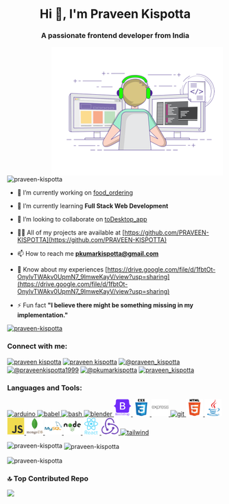 <h1 align="center">Hi 👋, I'm Praveen Kispotta</h1>
<h3 align="center">A passionate frontend developer from India</h3>
<img align="right" alt="Coding" width="400" src="https://raw.githubusercontent.com/devSouvik/devSouvik/master/gif3.gif">

<p align="left"> <img src="https://komarev.com/ghpvc/?username=praveen-kispotta&label=Profile%20views&color=0e75b6&style=flat" alt="praveen-kispotta" /> </p>

- 🔭 I’m currently working on [food_ordering](https://github.com/PRAVEEN-KISPOTTA/food_ordering)

- 🌱 I’m currently learning **Full Stack Web Development**

- 👯 I’m looking to collaborate on [toDesktop_app](https://github.com/PRAVEEN-KISPOTTA/toDesktop_app)

- 👨‍💻 All of my projects are available at [https://github.com/PRAVEEN-KISPOTTA](https://github.com/PRAVEEN-KISPOTTA)

- 📫 How to reach me **pkumarkispotta@gmail.com**

- 📄 Know about my experiences [https://drive.google.com/file/d/1fbtOt-OnylvTWAkv0UpmN7_9lmweKayV/view?usp=sharing](https://drive.google.com/file/d/1fbtOt-OnylvTWAkv0UpmN7_9lmweKayV/view?usp=sharing)

- ⚡ Fun fact **"I believe there might be something missing in my implementation."**

<p align="left"> <a href="https://github.com/ryo-ma/github-profile-trophy"><img src="https://github-profile-trophy.vercel.app/?username=praveen-kispotta" alt="praveen-kispotta" /></a> </p>

<h3 align="left">Connect with me:</h3>
<p align="left">
<a href="https://linkedin.com/in/praveen kispotta" target="blank"><img align="center" src="https://raw.githubusercontent.com/rahuldkjain/github-profile-readme-generator/master/src/images/icons/Social/linked-in-alt.svg" alt="praveen kispotta" height="30" width="40" /></a>
<a href="https://fb.com/praveen kispotta" target="blank"><img align="center" src="https://raw.githubusercontent.com/rahuldkjain/github-profile-readme-generator/master/src/images/icons/Social/facebook.svg" alt="praveen kispotta" height="30" width="40" /></a>
<a href="https://instagram.com/@praveen_kispotta" target="blank"><img align="center" src="https://raw.githubusercontent.com/rahuldkjain/github-profile-readme-generator/master/src/images/icons/Social/instagram.svg" alt="@praveen_kispotta" height="30" width="40" /></a>
<a href="https://www.youtube.com/c/@praveenkispotta1999" target="blank"><img align="center" src="https://raw.githubusercontent.com/rahuldkjain/github-profile-readme-generator/master/src/images/icons/Social/youtube.svg" alt="@praveenkispotta1999" height="30" width="40" /></a>
<a href="https://www.hackerrank.com/@pkumarkispotta" target="blank"><img align="center" src="https://raw.githubusercontent.com/rahuldkjain/github-profile-readme-generator/master/src/images/icons/Social/hackerrank.svg" alt="@pkumarkispotta" height="30" width="40" /></a>
<a href="https://www.leetcode.com/praveen_kispotta" target="blank"><img align="center" src="https://raw.githubusercontent.com/rahuldkjain/github-profile-readme-generator/master/src/images/icons/Social/leet-code.svg" alt="praveen_kispotta" height="30" width="40" /></a>
</p>

<h3 align="left">Languages and Tools:</h3>
<p align="left"> <a href="https://www.arduino.cc/" target="_blank" rel="noreferrer"> <img src="https://cdn.worldvectorlogo.com/logos/arduino-1.svg" alt="arduino" width="40" height="40"/> </a> <a href="https://babeljs.io/" target="_blank" rel="noreferrer"> <img src="https://www.vectorlogo.zone/logos/babeljs/babeljs-icon.svg" alt="babel" width="40" height="40"/> </a> <a href="https://www.gnu.org/software/bash/" target="_blank" rel="noreferrer"> <img src="https://www.vectorlogo.zone/logos/gnu_bash/gnu_bash-icon.svg" alt="bash" width="40" height="40"/> </a> <a href="https://www.blender.org/" target="_blank" rel="noreferrer"> <img src="https://download.blender.org/branding/community/blender_community_badge_white.svg" alt="blender" width="40" height="40"/> </a> <a href="https://getbootstrap.com" target="_blank" rel="noreferrer"> <img src="https://raw.githubusercontent.com/devicons/devicon/master/icons/bootstrap/bootstrap-plain-wordmark.svg" alt="bootstrap" width="40" height="40"/> </a> <a href="https://www.w3schools.com/css/" target="_blank" rel="noreferrer"> <img src="https://raw.githubusercontent.com/devicons/devicon/master/icons/css3/css3-original-wordmark.svg" alt="css3" width="40" height="40"/> </a> <a href="https://expressjs.com" target="_blank" rel="noreferrer"> <img src="https://raw.githubusercontent.com/devicons/devicon/master/icons/express/express-original-wordmark.svg" alt="express" width="40" height="40"/> </a> <a href="https://git-scm.com/" target="_blank" rel="noreferrer"> <img src="https://www.vectorlogo.zone/logos/git-scm/git-scm-icon.svg" alt="git" width="40" height="40"/> </a> <a href="https://www.w3.org/html/" target="_blank" rel="noreferrer"> <img src="https://raw.githubusercontent.com/devicons/devicon/master/icons/html5/html5-original-wordmark.svg" alt="html5" width="40" height="40"/> </a> <a href="https://www.java.com" target="_blank" rel="noreferrer"> <img src="https://raw.githubusercontent.com/devicons/devicon/master/icons/java/java-original.svg" alt="java" width="40" height="40"/> </a> <a href="https://developer.mozilla.org/en-US/docs/Web/JavaScript" target="_blank" rel="noreferrer"> <img src="https://raw.githubusercontent.com/devicons/devicon/master/icons/javascript/javascript-original.svg" alt="javascript" width="40" height="40"/> </a> <a href="https://www.mongodb.com/" target="_blank" rel="noreferrer"> <img src="https://raw.githubusercontent.com/devicons/devicon/master/icons/mongodb/mongodb-original-wordmark.svg" alt="mongodb" width="40" height="40"/> </a> <a href="https://www.mysql.com/" target="_blank" rel="noreferrer"> <img src="https://raw.githubusercontent.com/devicons/devicon/master/icons/mysql/mysql-original-wordmark.svg" alt="mysql" width="40" height="40"/> </a> <a href="https://nodejs.org" target="_blank" rel="noreferrer"> <img src="https://raw.githubusercontent.com/devicons/devicon/master/icons/nodejs/nodejs-original-wordmark.svg" alt="nodejs" width="40" height="40"/> </a> <a href="https://reactjs.org/" target="_blank" rel="noreferrer"> <img src="https://raw.githubusercontent.com/devicons/devicon/master/icons/react/react-original-wordmark.svg" alt="react" width="40" height="40"/> </a> <a href="https://redux.js.org" target="_blank" rel="noreferrer"> <img src="https://raw.githubusercontent.com/devicons/devicon/master/icons/redux/redux-original.svg" alt="redux" width="40" height="40"/> </a> <a href="https://tailwindcss.com/" target="_blank" rel="noreferrer"> <img src="https://www.vectorlogo.zone/logos/tailwindcss/tailwindcss-icon.svg" alt="tailwind" width="40" height="40"/> </a> </p>

<p><img align="left" src="https://github-readme-stats.vercel.app/api/top-langs?username=praveen-kispotta&show_icons=true&locale=en&layout=compact" alt="praveen-kispotta" /></p>

<p>&nbsp;<img align="center" src="https://github-readme-stats.vercel.app/api?username=praveen-kispotta&show_icons=true&locale=en" alt="praveen-kispotta" /></p>

<p><img align="center" src="https://github-readme-streak-stats.herokuapp.com/?user=praveen-kispotta&" alt="praveen-kispotta" /></p>

### 🔝 Top Contributed Repo
![](https://github-contributor-stats.vercel.app/api?username=PRAVEEN-KISPOTTA&limit=5&theme=flat&combine_all_yearly_contributions=true)
